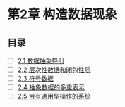 # 第2章 构造数据现象

## 目录
- [ ] [2.1 数据抽象导引](2.1)
- [ ] [2.2 层次性数据和闭包性质](2.2)
- [ ] [2.3 符号数据](2.3)
- [ ] [2.4 抽象数据的多重表示](2.4)
- [ ] [2.5 带有通用型操作的系统](2.5)